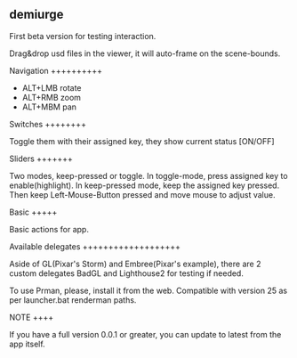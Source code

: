 demiurge
--------

First beta version for testing interaction.

Drag&drop usd files in the viewer, it will auto-frame on the scene-bounds.

Navigation
++++++++++

- ALT+LMB rotate
- ALT+RMB zoom
- ALT+MBM pan

Switches
++++++++

Toggle them with their assigned key, they show current status [ON/OFF]

Sliders
+++++++

Two modes, keep-pressed or toggle.
In toggle-mode, press assigned key to enable(highlight).
In keep-pressed mode, keep the assigned key pressed.
Then keep Left-Mouse-Button pressed and move mouse to adjust value.

Basic
+++++

Basic actions for app.

Available delegates
+++++++++++++++++++

Aside of GL(Pixar's Storm) and Embree(Pixar's example), there are 2 custom delegates BadGL and Lighthouse2 for testing if needed.

To use Prman, please, install it from the web. Compatible with version 25 as per launcher.bat renderman paths.

NOTE
++++

If you have a full version 0.0.1 or greater, you can update to latest from the app itself.
